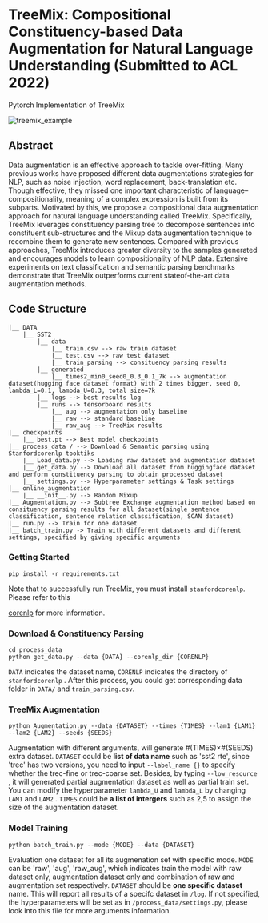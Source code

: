 # TreeMix: Compositional Constituency-based Data Augmentation for Natural Language Understanding (Submitted to ACL 2022)

Pytorch Implementation of TreeMix

![treemix_example](https://i.loli.net/2021/11/30/EhX9iZax3s6jpTC.jpg)

## Abstract

Data augmentation is an effective approach to tackle over-fitting. Many previous works have proposed different data augmentations strategies for NLP, such as noise injection, word replacement, back-translation etc. Though effective, they missed one important characteristic of language–compositionality, meaning of a complex expression is built from its subparts. Motivated by this, we propose a compositional data augmentation approach for natural language understanding called TreeMix. Specifically, TreeMix leverages constituency parsing tree to decompose sentences into constituent sub-structures and the Mixup data augmentation technique to recombine them to generate new sentences. Compared with previous approaches, TreeMix introduces greater diversity to the samples generated and encourages models to learn compositionality of NLP data. Extensive experiments on text classification and semantic parsing benchmarks demonstrate that TreeMix outperforms current stateof-the-art data augmentation methods.

## Code Structure

```
|__ DATA
	|__ SST2 
		|__ data
			|__ train.csv --> raw train dataset
			|__ test.csv --> raw test dataset
			|__ train_parsing --> consituency parsing results
		|__ generated 
			|__ times2_min0_seed0_0.3_0.1_7k --> augmentation dataset(hugging face dataset format) with 2 times bigger, seed 0, lambda_L=0.1, lambda_U=0.3, total size=7k
		|__ logs --> best results log
		|__ runs --> tensorboard results
			|__ aug --> augmentation only baseline
			|__ raw --> standard baseline
			|__ raw_aug --> TreeMix results
|__ checkpoints 
	|__ best.pt --> Best model checkpoints
|__ process_data / --> Download & Semantic parsing using Stanfordcorenlp tooktiks
	|__ Load_data.py --> Loading raw dataset and augmentation dataset
	|__ get_data.py --> Download all dataset from huggingface dataset and perform constituency parsing to obtain processed dataset
	|__ settings.py --> Hyperparameter settings & Task settings
|__ online_augmentation 
	|__ __init__.py --> Random Mixup 
|__ Augmentation.py --> Subtree Exchange augmentation method based on consituency parsing results for all dataset(single sentence classification, sentence relation classification, SCAN dataset)
|__ run.py --> Train for one dataset
|__ batch_train.py -> Train with different datasets and different settings, specified by giving specific arguments 
```

### Getting Started

```
pip install -r requirements.txt
```

Note that to successfully run TreeMix, you must install `stanfordcorenlp`. Please refer to this 

[corenlp]( https://stanfordnlp.github.io/CoreNLP/download.html "stanfordcorenlp") for more information.

### Download & Constituency Parsing

```
cd process_data
python get_data.py --data {DATA} --corenlp_dir {CORENLP}
```

`DATA` indicates the dataset name, `CORENLP` indicates the directory of `stanfordcorenlp` . After this process, you could get corresponding data folder in `DATA/` and `train_parsing.csv`.

### TreeMix Augmentation

```
python Augmentation.py --data {DATASET} --times {TIMES} --lam1 {LAM1} --lam2 {LAM2} --seeds {SEEDS} 
```

Augmentation with different arguments, will generate #(TIMES)×#(SEEDS) extra dataset. `DATASET` could be **list of data name** such as 'sst2 rte', since 'trec' has two versions, you need to input `--label_name {}`  to specify whether the trec-fine or trec-coarse set. Besides, by typing `--low_resource` , it will generated partial augmentation dataset as well as partial train set. You can modify the hyperparameter `lambda_U` and `lambda_L` by changing `LAM1` and `LAM2` . `TIMES` could be **a list of intergers** such as 2,5 to assign the size of the augmentation dataset.

### Model Training

```
python batch_train.py --mode {MODE} --data {DATASET}
```

Evaluation one dataset for all its augmenation set with specific mode. `MODE` can be 'raw', 'aug', 'raw_aug', which indicates train the model with raw dataset only, augmentation dataset only and combination of raw and augmentation set respectively. `DATASET` should be **one specific dataset** name. This will report all results of a specifc dataset in `/log`. If not specified, the hyperparameters will be set as in `/process_data/settings.py`, please look into this file for more arguments information.